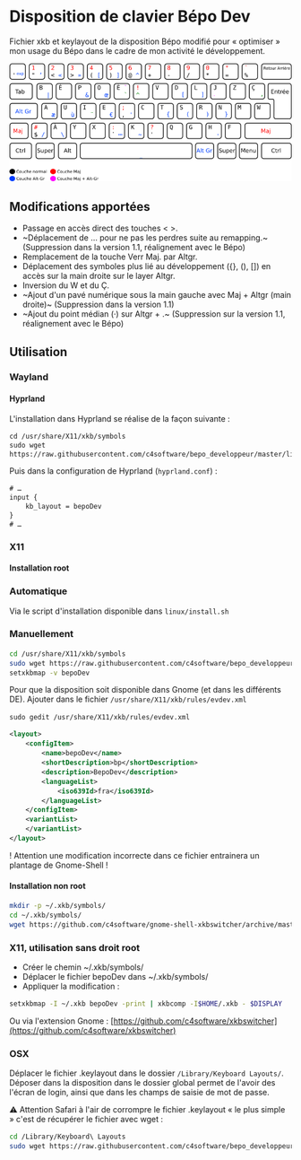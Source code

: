 # Disposition de clavier Bépo Dev

Fichier xkb et keylayout de la disposition Bépo modifié pour « optimiser » mon usage du Bépo dans le cadre de mon activité le développement.

![Disposition BépoDev](bepoDev-simplifiee.png)

## Modifications apportées

- Passage en accès direct des touches < >.
- ~Déplacement de … pour ne pas les perdres suite au remapping.~ (Suppression dans la version 1.1, réalignement avec le Bépo)
- Remplacement de la touche Verr Maj. par Altgr.
- Déplacement des symboles plus lié au développement ({}, (), []) en accès sur la main droite sur le layer Altgr.
- Inversion du W et du Ç.
- ~Ajout d'un pavé numérique sous la main gauche avec Maj + Altgr (main droite)~ (Suppression dans la version 1.1)
- ~Ajout du point médian (·) sur Altgr + .~ (Suppression sur la version 1.1, réalignement avec le Bépo)

## Utilisation

### Wayland

#### Hyprland

L'installation dans Hyprland se réalise de la façon suivante :

```
cd /usr/share/X11/xkb/symbols
sudo wget https://raw.githubusercontent.com/c4software/bepo_developpeur/master/linux/bepoDev
```

Puis dans la configuration de Hyprland (`hyprland.conf`) :

```
# …
input {
    kb_layout = bepoDev
}
# …
```

### X11

#### Installation root

### Automatique

Via le script d'installation disponible dans `linux/install.sh`

### Manuellement

```sh
cd /usr/share/X11/xkb/symbols
sudo wget https://raw.githubusercontent.com/c4software/bepo_developpeur/master/linux/bepoDev
setxkbmap -v bepoDev
```

Pour que la disposition soit disponible dans Gnome (et dans les différents DE). Ajouter dans le fichier `/usr/share/X11/xkb/rules/evdev.xml`

```sudo gedit /usr/share/X11/xkb/rules/evdev.xml```

```xml
<layout>
    <configItem>
        <name>bepoDev</name>
        <shortDescription>bp</shortDescription>
        <description>BepoDev</description>
        <languageList>
            <iso639Id>fra</iso639Id>
        </languageList>
    </configItem>
    <variantList>
    </variantList>
</layout>
```

! Attention une modification incorrecte dans ce fichier entrainera un plantage de Gnome-Shell !

#### Installation non root

```sh
mkdir -p ~/.xkb/symbols/
cd ~/.xkb/symbols/
wget https://github.com/c4software/gnome-shell-xkbswitcher/archive/master.zip
```

### X11, utilisation sans droit root

- Créer le chemin ~/.xkb/symbols/
- Déplacer le fichier bepoDev dans ~/.xkb/symbols/
- Appliquer la modification :

```sh
setxkbmap -I ~/.xkb bepoDev -print | xkbcomp -I$HOME/.xkb - $DISPLAY
```

Ou via l'extension Gnome : [https://github.com/c4software/xkbswitcher](https://github.com/c4software/xkbswitcher)

### OSX

Déplacer le fichier .keylayout dans le dossier `/Library/Keyboard Layouts/`. Déposer dans la disposition dans le dossier global permet de l'avoir des l'écran de login, ainsi que dans les champs de saisie de mot de passe.

⚠️ Attention Safari à l'air de corrompre le fichier .keylayout « le plus simple » c'est de récupérer le fichier avec wget :

```sh
cd /Library/Keyboard\ Layouts
sudo wget https://raw.githubusercontent.com/c4software/bepo_developpeur/master/osx/bepoDev11.keylayout
```
